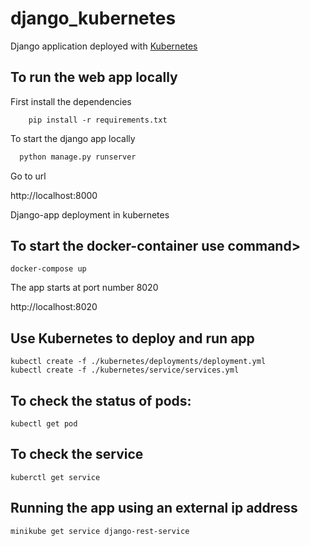 # django_kubernetes
Django application deployed with [Kubernetes](https://kubernetes.io)
## To run the web app locally
<p>First install the dependencies</p>

```
    pip install -r requirements.txt
```

<p> To start the django app locally </p>

```python
  python manage.py runserver
```
<p>Go to url</p>

http://localhost:8000
  
Django-app deployment in kubernetes
## To start the docker-container use command>
```docker
docker-compose up
```
<p>The app starts at port number 8020</p>
http://localhost:8020

## Use Kubernetes to deploy and run app
```kubernetes
kubectl create -f ./kubernetes/deployments/deployment.yml
kubectl create -f ./kubernetes/service/services.yml
```

## To check the status of pods:
```kubernetes
kubectl get pod
```
## To check the service
```kubernetes
kuberctl get service
```
## Running the app using an external ip address
```kubernetes
minikube get service django-rest-service
```
